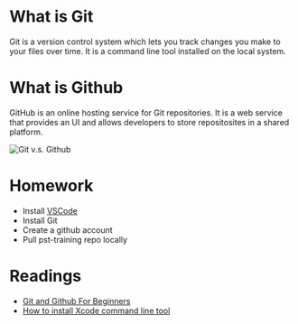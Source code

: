 # What is Git
Git is a version control system which lets you track changes you make to your files over time. It is a command line tool installed on the local system.
# What is Github
GitHub is an online hosting service for Git repositories. It is a web service that provides an UI and allows developers to store repositosites in a shared platform.

![Git v.s. Github](https://andersenlab.org/dry-guide/2022-03-09/img/git_v_github.png)



# Homework
- Install [VSCode](https://code.visualstudio.com/)
- Install Git
- Create a github account
- Pull pst-training repo locally

# Readings
- [Git and Github For Beginners](freecodecamp.org/news/git-and-github-for-beginners/)
- [How to install Xcode command line tool](https://www.freecodecamp.org/news/install-xcode-command-line-tools/)


